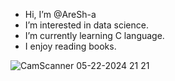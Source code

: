- Hi, I’m @AreSh-a
- I’m interested in data science.
- I’m currently learning C language.
- I enjoy reading books.

  
![CamScanner 05-22-2024 21 21](https://github.com/user-attachments/assets/dd319691-cbeb-4f45-929b-ceed89802857)

<!---
AreSh-a/AreSh-a is a ✨ special ✨ repository because its `README.md` (this file) appears on your GitHub profile.
You can click the Preview link to take a look at your changes.
--->
